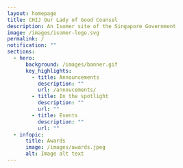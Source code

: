 ```yaml
---
layout: homepage
title: CHIJ Our Lady of Good Counsel
description: An Isomer site of the Singapore Government
image: /images/isomer-logo.svg
permalink: /
notification: ""
sections:
  - hero:
      background: /images/banner.gif
      key_highlights:
        - title: Announcements
          description: ""
          url: /annoucements/
        - title: In the spotlight
          description: ""
          url: ""
        - title: Events
          description: ""
          url: ""
  - infopic:
      title: Awards
      image: /images/awards.jpeg
      alt: Image alt text
---
```

